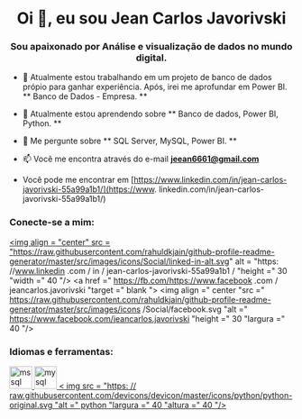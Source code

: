 <h1 align = "center"> Oi 👋, eu sou Jean Carlos Javorivski </h1>
<h3 align = "center"> Sou apaixonado por Análise e visualização de dados no mundo digital. </h3>

- 🔭 Atualmente estou trabalhando em um projeto de banco de dados própio para ganhar experiência. Após, irei me aprofundar em Power BI. ** Banco de Dados - Empresa. **

- 🌱 Atualmente estou aprendendo sobre ** Banco de dados, Power BI, Python. **

- 💬 Me pergunte sobre ** SQL Server, MySQL, Power BI. **

- 📫 Você me encontra através do e-mail **jeean6661@gmail.com**

- Você pode me encontrar em [https://www.linkedin.com/in/jean-carlos-javorivski-55a99a1b1/](https://www. linkedin.com/in/jean-carlos-javorivski-55a99a1b1/)

<h3 align = "left"> Conecte-se a mim: </h3>

<a href="https://linkedin.com/in/https://www.linkedin.com/in/jean-carlos-javorivski-55a99a1b1/" target="blank"> <img align = "center" src = "https://raw.githubusercontent.com/rahuldkjain/github-profile-readme-generator/master/src/images/icons/Social/linked-in-alt.svg" alt = "https: //www.linkedin .com / in / jean-carlos-javorivski-55a99a1b1 / "height =" 30 "width =" 40 "/> </a>
<a href =" https://fb.com/https://www.facebook .com / jeancarlos.javorivski "target =" blank "> <img align =" center "src =" https://raw.githubusercontent.com/rahuldkjain/github-profile-readme-generator/master/src/images/icons /Social/facebook.svg "alt =" https://www.facebook.com/jeancarlos.javorivski "height =" 30 "largura =" 40 "/> </a>
</p>

<h3 align = "left"> Idiomas e ferramentas: </h3>
<p align = "left"> <a href="https://www.microsoft.com/en-us/sql-server" target="_blank" rel="noreferrer"> <img src = "https: / /www.svgrepo.com/show/303229/microsoft-sql-server-logo.svg "alt =" mssql "width =" 40 "height =" 40 "/> </a> <a href =" https: / /www.mysql.com/ "target =" _ blank "rel =" noreferrer "> <img src =" https://raw.githubusercontent.com/devicons/devicon/master/icons/mysql/mysql-original-wordmark. svg "alt =" mysql "width =" 40 "height =" 40 "/> </a> <a href="https://www.python.org" target="_blank" rel="noreferrer"> < img src = "https: // raw.githubusercontent.com/devicons/devicon/master/icons/python/python-original.svg "alt =" python "largura =" 40 "altura =" 40 "/> </a> </p>

<!---
- 👋 Hi, I’m @xJean93
- 👀 I’m interested in ...
- 🌱 I’m currently learning ...
- 💞️ I’m looking to collaborate on ...
- 📫 How to reach me ...

xJean93/xJean93 is a ✨ special ✨ repository because its `README.md` (this file) appears on your GitHub profile.
You can click the Preview link to take a look at your changes.
--->
